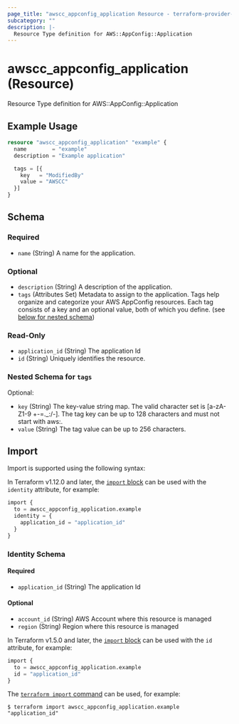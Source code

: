 ```yaml
---
page_title: "awscc_appconfig_application Resource - terraform-provider-awscc"
subcategory: ""
description: |-
  Resource Type definition for AWS::AppConfig::Application
---
```


# awscc_appconfig_application (Resource)

Resource Type definition for AWS::AppConfig::Application

## Example Usage

```terraform
resource "awscc_appconfig_application" "example" {
  name        = "example"
  description = "Example application"

  tags = [{
    key   = "ModifiedBy"
    value = "AWSCC"
  }]
}
```

<!-- schema generated by tfplugindocs -->
## Schema

### Required

- `name` (String) A name for the application.

### Optional

- `description` (String) A description of the application.
- `tags` (Attributes Set) Metadata to assign to the application. Tags help organize and categorize your AWS AppConfig resources. Each tag consists of a key and an optional value, both of which you define. (see [below for nested schema](#nestedatt--tags))

### Read-Only

- `application_id` (String) The application Id
- `id` (String) Uniquely identifies the resource.

<a id="nestedatt--tags"></a>
### Nested Schema for `tags`

Optional:

- `key` (String) The key-value string map. The valid character set is [a-zA-Z1-9 +-=._:/-]. The tag key can be up to 128 characters and must not start with aws:.
- `value` (String) The tag value can be up to 256 characters.

## Import

Import is supported using the following syntax:

In Terraform v1.12.0 and later, the [`import` block](https://developer.hashicorp.com/terraform/language/import) can be used with the `identity` attribute, for example:

```terraform
import {
  to = awscc_appconfig_application.example
  identity = {
    application_id = "application_id"
  }
}
```

<!-- schema generated by tfplugindocs -->
### Identity Schema

#### Required

- `application_id` (String) The application Id

#### Optional

- `account_id` (String) AWS Account where this resource is managed
- `region` (String) Region where this resource is managed

In Terraform v1.5.0 and later, the [`import` block](https://developer.hashicorp.com/terraform/language/import) can be used with the `id` attribute, for example:

```terraform
import {
  to = awscc_appconfig_application.example
  id = "application_id"
}
```

The [`terraform import` command](https://developer.hashicorp.com/terraform/cli/commands/import) can be used, for example:

```shell
$ terraform import awscc_appconfig_application.example "application_id"
```